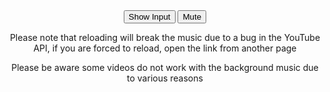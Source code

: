 <style>
    div {
        text-align: center;
    }
</style>

<div>
    <div id="player"></div>
    <button onclick="input()" id="swapInput">Show Input</button>
    <button onclick="mute()" id="muteButton">Mute</button>
    <div id="inputVisible" style="display:none">
        <input type="text" id="URLId" placeholder="Last 11 digits of URL">
        <button class="button1" onclick="changeLink()">Swap Song</button>
    </div>
    <p> Please note that reloading will break the music due to a bug in the YouTube API, if you are forced to reload, open the link from another page</p>
    <p>Please be aware some videos do not work with the background music due to various reasons</p>
</div>

<script>
    // Code for video swapper
    let player;
    function changeLink() {
        const inputText = document.getElementById("URLId").value;
        if (inputText.length >= 11) {
            const videoId = inputText.substring(inputText.length - 11);
            player.loadVideoById(videoId);
        }
    }

    // Input bar revealer
    let inputBar = true;
    function input() {
        const inputVisible = document.getElementById("inputVisible");
        if (inputBar) {
            inputVisible.style.display = "block";
            document.getElementById("swapInput").innerHTML = "Hide Input"
        } else {
            inputVisible.style.display = "none";
            document.getElementById("swapInput").innerHTML = "Show Input"
        }
        inputBar = !inputBar;
    }
    
    // Mute button
    function mute() {
        if (player.isMuted()) {
            player.unMute();
            document.getElementById("muteButton").innerHTML = "Mute"
        } else {
            player.mute();
            document.getElementById("muteButton").innerHTML = "Unmute"
        }
        isMuted = !isMuted;
    }

    // Load the YouTube IFrame API asynchronously
    const tag = document.createElement('script');
    tag.src = 'https://www.youtube.com/iframe_api';
    const firstScriptTag = document.getElementsByTagName('script')[0];
    firstScriptTag.parentNode.insertBefore(tag, firstScriptTag);

    // This function creates an <iframe> (and YouTube player) after the API code downloads.
    function onYouTubeIframeAPIReady() {
        player = new YT.Player('player', {
            height: '0',
            width: '0',
            videoId: 'xZhrZMervZU',
            playerVars: {
                'autoplay': 1, // Autoplay the video
                'loop': 1
            },
        });
    }
</script>
